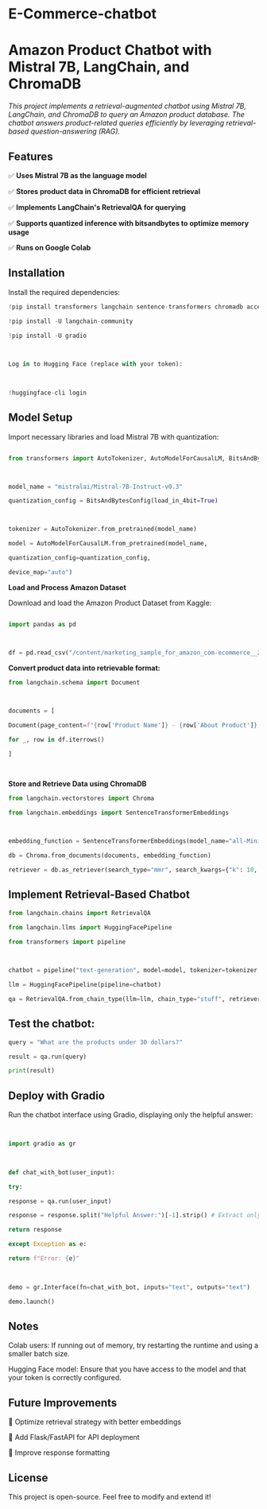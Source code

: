 # E-Commerce-chatbot
# Amazon Product Chatbot with Mistral 7B, LangChain, and ChromaDB

  

*This project implements a retrieval-augmented chatbot using Mistral 7B, LangChain, and ChromaDB to query an Amazon product database. The chatbot answers product-related queries efficiently by leveraging retrieval-based question-answering (RAG).*

  

## Features

  

✅ **Uses Mistral 7B as the language model**

✅ **Stores product data in ChromaDB for efficient retrieval**

✅ **Implements LangChain's RetrievalQA for querying**

✅ **Supports quantized inference with bitsandbytes to optimize memory usage**

✅ **Runs on Google Colab**

  

## Installation

  

Install the required dependencies:

  
```python
!pip install transformers langchain sentence-transformers chromadb accelerate bitsandbytes

!pip install -U langchain-community

!pip install -U gradio

  

Log in to Hugging Face (replace with your token):

  

!huggingface-cli login

  ```

## Model Setup

  

Import necessary libraries and load Mistral 7B with quantization:

  ```python

from transformers import AutoTokenizer, AutoModelForCausalLM, BitsAndBytesConfig

  

model_name = "mistralai/Mistral-7B-Instruct-v0.3"

quantization_config = BitsAndBytesConfig(load_in_4bit=True)

  

tokenizer = AutoTokenizer.from_pretrained(model_name)

model = AutoModelForCausalLM.from_pretrained(model_name,

quantization_config=quantization_config,

device_map="auto")

  ```

**Load and Process Amazon Dataset**
  
Download and load the Amazon Product Dataset from Kaggle:

  ```python

import pandas as pd

  

df = pd.read_csv("/content/marketing_sample_for_amazon_com-ecommerce__20200101_20200131__10k_data.csv", on_bad_lines="skip")

  ```

**Convert product data into retrievable format:**

  
```python
from langchain.schema import Document

  

documents = [

Document(page_content=f"{row['Product Name']} - {row['About Product']} - Price: {row['Selling Price']} - product_id: {row['Uniq Id']} - category: {row['Category']}")

for _, row in df.iterrows()

]

  
```
**Store and Retrieve Data using ChromaDB**

  
```python
from langchain.vectorstores import Chroma

from langchain.embeddings import SentenceTransformerEmbeddings

  

embedding_function = SentenceTransformerEmbeddings(model_name="all-MiniLM-L6-v2")

db = Chroma.from_documents(documents, embedding_function)

retriever = db.as_retriever(search_type="mmr", search_kwargs={"k": 10, "fetch_k": 20})
```
  

## Implement Retrieval-Based Chatbot

  
```python
from langchain.chains import RetrievalQA

from langchain.llms import HuggingFacePipeline

from transformers import pipeline

  

chatbot = pipeline("text-generation", model=model, tokenizer=tokenizer, device_map="auto", max_new_tokens=200)

llm = HuggingFacePipeline(pipeline=chatbot)

qa = RetrievalQA.from_chain_type(llm=llm, chain_type="stuff", retriever=retriever, return_source_documents=False)

  ```

## Test the chatbot:

  
```python
query = "What are the products under 30 dollars?"

result = qa.run(query)

print(result)

  ```

## Deploy with Gradio

  

Run the chatbot interface using Gradio, displaying only the helpful answer:
```python
  

import gradio as gr

  

def chat_with_bot(user_input):

try:

response = qa.run(user_input)

response = response.split("Helpful Answer:")[-1].strip() # Extract only the helpful answer

return response

except Exception as e:

return f"Error: {e}"

  

demo = gr.Interface(fn=chat_with_bot, inputs="text", outputs="text")

demo.launch()

  ```

## Notes

  

Colab users: If running out of memory, try restarting the runtime and using a smaller batch size.

  

Hugging Face model: Ensure that you have access to the model and that your token is correctly configured.

  

## Future Improvements

  

🔹 Optimize retrieval strategy with better embeddings

🔹 Add Flask/FastAPI for API deployment

🔹 Improve response formatting

  

## License

  

This project is open-source. Feel free to modify and extend it!
